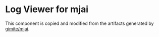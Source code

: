 # Log Viewer for mjai

This component is copied and modified from the artifacts generated by [gimite/mjai](https://github.com/gimite/mjai).
